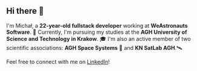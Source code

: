 ## Hi there 👋

I'm Michał, a **22-year-old fullstack developer** working at **WeAstronauts Software**. 🌌 Currently, I'm pursuing my studies at the **AGH University of Science and Technology in Krakow**. 🎓 I'm also an active member of two scientific associations: **AGH Space Systems** 🚀 and **KN SatLab AGH**.🛰️

Feel free to connect with me on [LinkedIn](https://www.linkedin.com/in/michal-proc/)!
